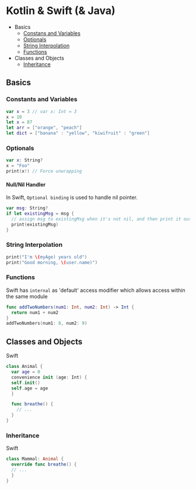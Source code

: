 # Kotlin & Swift (& Java) 

- Basics
	- [Constans and Variables](https://github.com/Chun-Chieh/LearningNotes#constants-and-variables)
	- [Optionals](https://github.com/Chun-Chieh/LearningNotes#optionals)
	- [String Interpolation](https://github.com/Chun-Chieh/LearningNotes#string-interpolation)
	- [Functions](https://github.com/Chun-Chieh/LearningNotes#functions)
- Classes and Objects
	- [Inheritance](https://github.com/Chun-Chieh/LearningNotes#inheritance)

## Basics

### Constants and Variables

```swift
var x = 3 // var x: Int = 3
x = 10
let x = 87
let arr = ["orange", "peach"]
let dict = ["banana" : "yellow", "kiwifruit" : "green"]
```

### Optionals

```swift
var x: String?
x = "Foo"
print(x!) // Force unwrapping
```
#### Null/Nil Handler

In Swift, ```Optional binding``` is used to handle nil pointer.
```swift
var msg: String?
if let existingMsg = msg {
  // assign msg to existingMsg when it's not nil, and then print it out
  print(existingMsg)
}
```

### String Interpolation

```swift
print("I'm \(myAge) years old")
print("Good morning, \(user.name)")
```

### Functions

Swift has ```internal``` as 'default' access modifier which allows access within the same module

```swift
func addTwoNumbers(num1: Int, num2: Int) -> Int {
  return num1 + num2
}
addTwoNumbers(num1: 8, num2: 9)
```

## Classes and Objects
Swift
```swift
class Animal {
  var age = 0
  convenience init (age: Int) {
  self.init()
  self.age = age
  }

  func breathe() {
	// ...
  }
}
```

### Inheritance

Swift
```swift
class Mammal: Animal {
  override func breathe() {
  // ...
  }
}
```

